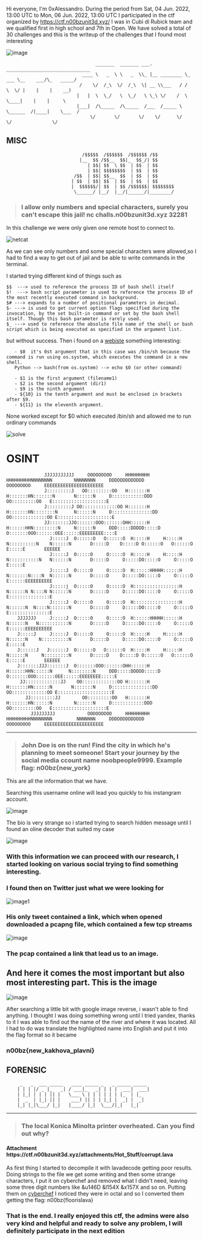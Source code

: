 Hi everyone, I'm 0xAlessandro.
During the period from Sat, 04 Jun. 2022, 13:00 UTC to Mon, 06 Jun. 2022, 13:00 UTC I participated in the ctf organized by https://ctf.n00bzunit3d.xyz/
I was in Cubi di Rubick team and we qualified first in high school and 7th in Open.
We have solved a total of 30 challenges and this is the writeup of the challenges that I found most interesting


![image](https://media.discordapp.net/attachments/983355827127738408/983355895536832542/unknown.png)









                                     _______  _______ ___.            _______________________________
                                ____ \   _  \ \   _  \\_ |__ ________ \_   ___ \__    ___/\_   _____/
                               /    \/  /_\  \/  /_\  \| __ \\___   / /    \  \/ |    |    |    __)  
                              |   |  \  \_/   \  \_/   \ \_\ \/    /  \     \____|    |    |     \   
                              |___|  /\_____  /\_____  /___  /_____ \  \______  /|____|    \___  /   
                                   \/       \/       \/    \/      \/         \/               \/    





## MISC

                                /$$$$$  /$$$$$$  /$$$$$$ /$$      
                               |__  $$ /$$__  $$|_  $$_/| $$      
                                  | $$| $$  \ $$  | $$  | $$      
                                  | $$| $$$$$$$$  | $$  | $$      
                             /$$  | $$| $$__  $$  | $$  | $$      
                            | $$  | $$| $$  | $$  | $$  | $$      
                            |  $$$$$$/| $$  | $$ /$$$$$$| $$$$$$$$
                             \______/ |__/  |__/|______/|________/
                                      
                                      
                                      


> <h3>I allow only numbers and special characters, surely you can't escape this jail! nc challs.n00bzunit3d.xyz 32281</h3>


In this challenge we were only given one remote host to connect to.


![netcat](https://i.ibb.co/2h6HCxW/Immagine-2022-06-06-171011.png)

As we can see only numbers and some special characters were allowed,so I had to find a way to get out of jail and be able to write commands in the terminal.

I started trying different kind of things such as
```
$$  ---> used to reference the process ID of bash shell itself
$!  ---> bash script parameter is used to reference the process ID of the most recently executed command in background.
$# ---> expands to a number of positional parameters in decimal.
$- ---> is used to get current option flags specified during the invocation, by the set built-in command or set by the bash shell itself. Though this bash parameter is rarely used.
$_ ---> used to reference the absolute file name of the shell or bash script which is being executed as specified in the argument list.
```
but without success.
Then i found on a [webiste][1] something interesting:
```
   - $0  it's 0st argument that in this case was /bin/sh because the command is run using os.system, which executes the command in a new shell.
   Python --> bash(from os.system) --> echo $0 (or other command)
   
   - $1 is the first argument (filename1)
   - $2 is the second argument (dir1)
   - $9 is the ninth argument
   - ${10} is the tenth argument and must be enclosed in brackets after $9.
   - ${11} is the eleventh argument.
``` 

None worked except for $0 which executed /bin/sh and allowed me to run ordinary commands

![solve](https://i.ibb.co/bg9VW20/solve.png)



[1]: https://bash.cyberciti.biz/guide/$1 "$0 explanation"

# OSINT                                                                                                                       

                  JJJJJJJJJJJ     OOOOOOOOO     HHHHHHHHH     HHHHHHHHHNNNNNNNN        NNNNNNNN     DDDDDDDDDDDDD             OOOOOOOOO     EEEEEEEEEEEEEEEEEEEEEE
                  J:::::::::J   OO:::::::::OO   H:::::::H     H:::::::HN:::::::N       N::::::N     D::::::::::::DDD        OO:::::::::OO   E::::::::::::::::::::E
                  J:::::::::J OO:::::::::::::OO H:::::::H     H:::::::HN::::::::N      N::::::N     D:::::::::::::::DD    OO:::::::::::::OO E::::::::::::::::::::E
                  JJ:::::::JJO:::::::OOO:::::::OHH::::::H     H::::::HHN:::::::::N     N::::::N     DDD:::::DDDDD:::::D  O:::::::OOO:::::::OEE::::::EEEEEEEEE::::E
                    J:::::J  O::::::O   O::::::O  H:::::H     H:::::H  N::::::::::N    N::::::N       D:::::D    D:::::D O::::::O   O::::::O  E:::::E       EEEEEE
                    J:::::J  O:::::O     O:::::O  H:::::H     H:::::H  N:::::::::::N   N::::::N       D:::::D     D:::::DO:::::O     O:::::O  E:::::E             
                    J:::::J  O:::::O     O:::::O  H::::::HHHHH::::::H  N:::::::N::::N  N::::::N       D:::::D     D:::::DO:::::O     O:::::O  E::::::EEEEEEEEEE   
                    J:::::j  O:::::O     O:::::O  H:::::::::::::::::H  N::::::N N::::N N::::::N       D:::::D     D:::::DO:::::O     O:::::O  E:::::::::::::::E   
                    J:::::J  O:::::O     O:::::O  H:::::::::::::::::H  N::::::N  N::::N:::::::N       D:::::D     D:::::DO:::::O     O:::::O  E:::::::::::::::E   
        JJJJJJJ     J:::::J  O:::::O     O:::::O  H::::::HHHHH::::::H  N::::::N   N:::::::::::N       D:::::D     D:::::DO:::::O     O:::::O  E::::::EEEEEEEEEE   
        J:::::J     J:::::J  O:::::O     O:::::O  H:::::H     H:::::H  N::::::N    N::::::::::N       D:::::D     D:::::DO:::::O     O:::::O  E:::::E             
        J::::::J   J::::::J  O::::::O   O::::::O  H:::::H     H:::::H  N::::::N     N:::::::::N       D:::::D    D:::::D O::::::O   O::::::O  E:::::E       EEEEEE
        J:::::::JJJ:::::::J  O:::::::OOO:::::::OHH::::::H     H::::::HHN::::::N      N::::::::N     DDD:::::DDDDD:::::D  O:::::::OOO:::::::OEE::::::EEEEEEEE:::::E
         JJ:::::::::::::JJ    OO:::::::::::::OO H:::::::H     H:::::::HN::::::N       N:::::::N     D:::::::::::::::DD    OO:::::::::::::OO E::::::::::::::::::::E
           JJ:::::::::JJ        OO:::::::::OO   H:::::::H     H:::::::HN::::::N        N::::::N     D::::::::::::DDD        OO:::::::::OO   E::::::::::::::::::::E
             JJJJJJJJJ            OOOOOOOOO     HHHHHHHHH     HHHHHHHHHNNNNNNNN         NNNNNNN     DDDDDDDDDDDDD             OOOOOOOOO     EEEEEEEEEEEEEEEEEEEEEE

                                                                                                                                                          

---

> <h3>John Doe is on the run! Find the city in which he's planning to meet someone! Start your journey by the social media ccount name noobpeople9999. Example flag: n00bz{new_york}</h3>

This are all the information that we have.

Searching this username online will lead you quickly to his instangram account.

![image](https://i.ibb.co/pj9ZW54/n00bpeople-instangram.png)


The bio is very strange so i started trying to search hidden message until I found an oline decoder that suited my case

![image](https://i.ibb.co/0CnTvsf/Tw.png)

<h3>With this information we can proceed with our research, I started looking on various social trying to find something interesting.</h2>
<h3>I found then on Twitter just what we were looking for</h2>

![image1](https://i.ibb.co/61r1Vh9/n00bmasstwitter.png)

<h3>His only tweet contained a link, which when opened downloaded a pcapng file, which contained a few tcp streams</h3>


![image](https://i.ibb.co/g66y4c4/osintchall.png)

<h3>The pcap contained a link that lead us to an image.</h3>
<h2>And here it comes the most important but also most interesting part.
This is the image</h2>

![image](https://i.ibb.co/dB2FdcB/reverse1.jpg)

After searching a little bit with google image reverse, i wasn't able to find anything.
I thought I was doing something wrong until I tried yandex, thanks to it I was able to find out the name of the river and where it was located.
All I had to do was translate the highlighted name into English and put it into the flag format so it became <h3>n00bz{new_kakhova_plavni}</h3>


<h2>FORENSIC</h2>

         _   _  ___ _____   ____ _____ _   _ _____ _____ 
        | | | |/ _ |_   _| / ___|_   _| | | |  ___|  ___|
        | |_| | | | || |   \___ \ | | | | | | |_  | |_   
        |  _  | |_| || |    ___) || | | |_| |  _| |  _|  
        |_| |_|\___/ |_|   |____/ |_|  \___/|_|   |_|    
                                                 

---

> <h3>The local Konica Minolta printer overheated. Can you find out why?</h3>

<h4>Attachment https://ctf.n00bzunit3d.xyz/attachments/Hot_Stuff/corrupt.lava</h4>

As first thing I started to decompile it with lavadecode getting poor results. Doing strings to the file we get some writing and then some strange characters, I put it on cyberchef and removed what I didn't need, leaving some three digit numbers like &u146D &l154X &x157X and so on. Putting them on [cyberchef][2] I noticed they were in octal and so I converted them getting the flag:  n00bz{floorislava}

[2]: https://gchq.github.io/CyberChef/#recipe=From_Octal('Space')&input=MTQ2IDE1NCAxNTcgMTU3IDE2Mg "decode"



  
  
  
<h3>That is the end. 
    I really enjoyed this ctf, the admins were also very kind and helpful and ready to solve any problem, I will definitely participate in the next edition</h3>
    
    
    
    
